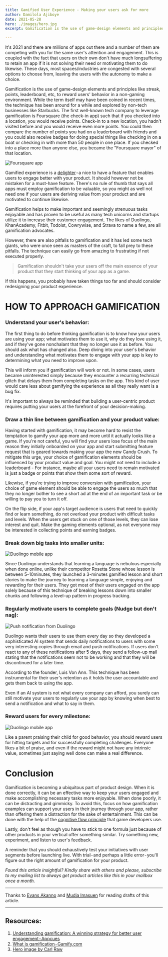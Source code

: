 ```yaml
---
title: Gamified User Experience - Making your users ask for more
author: Damilola Ajiboye
date: 2021-05-28
hero: ./images/hero.jpg
excerpt: Gamification is the use of game-design elements and principles like streak, points,to reward users' behavior in a non-gaming environment.

---
```


It's 2021 and there are millions of apps out there and a number of them are competing with you for the same user's attention and engagement. This is coupled with the fact that users on their own don't have much longsuffering to retain an app if it is not solving their need or motivating them to do likewise. These days, most spaces/industries are congested with several options to choose from, leaving the users with the autonomy to make a choice.

Gamification is the use of game-design elements and principles like streak, points, leaderboard, etc, to reward users' behavior in a non-gaming environment. While the term itself may have been coined in recent times, the technique has been around for a while and explored by non-tech businesses like Starbucks. The first well-known tech company to leverage gamification is Foursquare (the check-in app) such that if you checked into a location, you would receive points. Check-in to a new location, you hadn't visited before and you would receive even more points. You could then compare the number of points you had on a leaderboard with friends and you could also receive badges for doing special things like checking in on a boat or checking in with more than 50 people in one place. If you checked into a place more than anyone else, you became the "Foursquare mayor" of that location.

<div className="Image__Small">
  <img
    src="./images/Foursquare.png"
    title="Foursquare app"
    alt="Foursquare app"
  />
</div>

Gamified experience is a [delighter](https://www.damilolaa.xyz/delighters-the-wow-feature-set) - a nice to have a feature that enables users to engage better with your product. It should however not be mistaken for a must-have feature. There's no rule of thumb that says all apps must employ gamification to be valuable, so you might as well not need one if your users are deriving value from your product and are motivated to continue likewise.

Gamification helps to make important and seemingly strenuous tasks enjoyable and has proven to be useful as many tech unicorns and startups utilize it to increase their customer engagement. The likes of Duolingo, KhanAcademy, Fitbit, Todoist, Cowrywise, and Strava to name a few, are all gamification advocates.

However, there are also pitfalls to gamification and it has led some tech giants, who were once seen as masters of the craft, to fall prey to these pitfalls. The technique can easily go from amazing to frustrating if not executed properly.

> Gamification shouldn't take your users off the main essence of your product that they start thinking of your app as a game. 

If this happens, you probably have taken things too far and should consider redesigning your product experience.

# HOW TO APPROACH GAMIFICATION

### Understand your user's behavior: &nbsp;

The first thing to do before thinking gamification is to know how your users are using your app; what motivates them to use it, why do they love using it, and if they've gone nonchalant that they no longer use it as before. You should ask what has changed also. Deep diving into your user's behavior and understanding what motivates them to engage with your app is key to determining what you need to improve upon. 

This will inform you if gamification will work or not. In some cases, users became uninterested simply because they encounter a recurring technical glitch that delays them from completing tasks on the app. This kind of user would care less about gamifying the experience as all they really want is a bug fix.

It's important to always be reminded that building a user-centric product requires putting your users at the forefront of your decision-making.

### Draw a thin line between gamification and your product value:

Having started with gamification, it may become hard to resist the temptation to gamify your app more and more until it actually looks like a game. If you're not careful, you will find your users lose focus of the main reason they initially onboarded on your app and start submitting feature request that is geared towards making your app the new Candy Crush. To mitigate this urge, your choice of gamification elements should be influenced by your product value and goal. You might not need to include a leaderboard - For instance, maybe all your users need to remain motivated is just a badge or points that show them some sort of reward.

Likewise, if you're trying to improve conversion with gamification, your choice of game element should be able to engage the users so much that they no longer bother to see a short ad at the end of an important task or be willing to pay you to turn it off.

On the flip side, if your app's target audience is users that need to quickly find or learn something, do not overload your product with difficult tasks and levels. When the users get stuck on one of those levels, they can lose interest and quit. Make the gaming elements optional, as not everyone may be interested in collecting points and earning badges.

### Break down big tasks into smaller units:

<div className="Image__Small">
  <img
    src="./images/duo.png"
    title="Duolingo mobile app"
    alt="Duolingo mobile app"
  />
</div>

Since Duolingo understands that learning a language is nebulous especially when done online, unlike their competitor Rosetta Stone whose lesson is between 5–10minutes, they launched a 3-minutes gamified lesson and short stories to make the journey to learning a language simple, enjoying and rewarding for their users. They got most of their users engaged on the app solely because of this technique of breaking lessons down into smaller chunks and following a level-up pattern in progress tracking.

### Regularly motivate users to complete goals (Nudge but don't nag):

<div className="Image__Small">
  <img
    src="./images/notification.jpg"
    title="Push notification from Duolingo"
    alt="Push notification from Duolingo"
  />
</div>

Duolingo wants their users to use them every day so they developed a sophisticated AI system that sends daily notifications to users with some very interesting copies through email and push notifications. If users don't react to any of these notifications after 5 days, they send a follow-up mail stating that the notifications seem not to be working and that they will be discontinued for a later time.

According to the founder, Luis Von Ann. This technique has been instrumental for their user's retention as it holds the user accountable and gets them back to using the app.

Even if an AI system is not what every company can afford, you surely can still motivate your users to regularly use your app by knowing when best to send a notification and what to say in them.

### Reward users for every milestone:

<div className="Image__Small">
  <img
    src="./images/duolingo.png"
    title="Duolingo mobile app"
    alt="Duolingo mobile app"
  />
</div>

Like a parent praising their child for good behavior, you should reward users for hitting targets and for successfully completing challenges. Everyone likes a bit of praise, and even if the reward might not have any intrinsic value, sometimes just saying well done can make a real difference.

# Conclusion

Gamification is becoming a ubiquitous part of product design. When it is done correctly, it can be an effective way to keep your users engaged and make accomplishing necessary tasks more enjoyable. When done poorly, it can be distracting and gimmicky. To avoid this, focus on how gamification examples can support your users in their journey through your app, rather than offering them a distraction for the sake of entertainment. This can be done with the help of the [cognitive flow principle](https://www.gamasutra.com/view/feature/166972/cognitive_flow_the_psychology_of_.php?print=1) that game developers use.

Lastly, don't feel as though you have to stick to one formula just because of other products in your vertical offer something similar. Try something new, experiment, and listen to user's feedback.

A reminder that you should exhaustively test your initiatives with user segments before launching live. With trial - and perhaps a little error - you'll figure out the right amount of gamification for your product.
<br/>



_Found this article insightful? Kindly share with others and please, subscribe to my mailing list to always get product articles like this in your mailbox once a month._


---
Thanks to [Evans Akanno](https://twitter.com/evansakanno) and [Mudia Imasuen](https://twitter.com/imasuen_design) for reading drafts of this article.
<hr/>

## Resources:

1. [Understanding gamification: A winning strategy for better user engagement - Appcues](https://www.appcues.com/blog/getting-gamification-right)
2. [What is gamification - Gamify.com](https://www.gamify.com/what-is-gamification)
3. [Hero image by Carl Raw](https://unsplash.com/s/photos/game?utm_source=unsplash&utm_medium=referral&utm_content=creditCopyText)